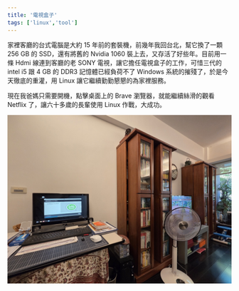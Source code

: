 ```yaml
---
title: '電視盒子'
tags: ['linux','tool']
---
```

家裡客廳的台式電腦是大約 15 年前的套裝機，前幾年我回台北，幫它換了一顆 256 GB 的 SSD，還有將舊的 Nvidia 1060 裝上去，又存活了好些年。目前用一條 Hdmi 線連到客廳的老 SONY 電視，讓它擔任電視盒子的工作，可惜三代的 intel i5 跟 4 GB 的 DDR3 記憶體已經負荷不了 Windows 系統的摧殘了，於是今天徹底的重灌，用 Linux 讓它繼續勤勤懇懇的為家裡服務。

現在我爸媽只需要開機，點擊桌面上的 Brave 瀏覽器，就能繼續絲滑的觀看 Netflix 了，讓六十多歲的長輩使用 Linux 作戰，大成功。

![img](./img202510/resized.jpg)